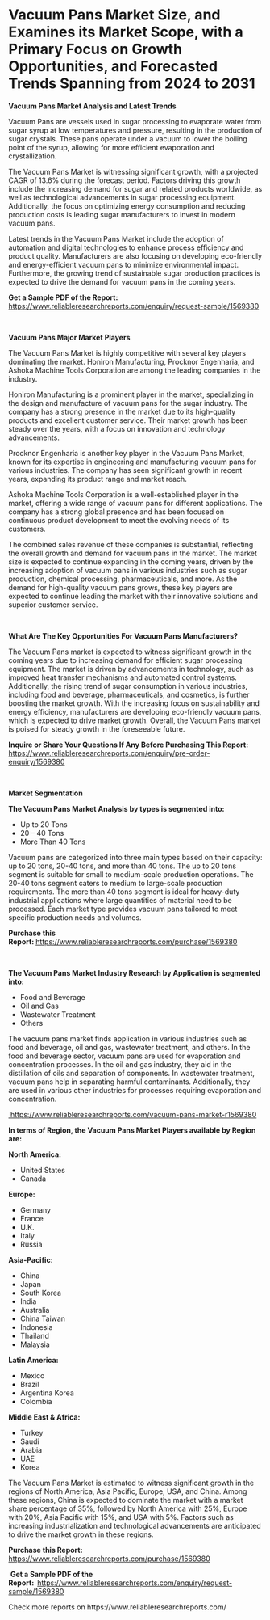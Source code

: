 <p><h1>Vacuum Pans Market Size, and Examines its Market Scope, with a Primary Focus on Growth Opportunities, and Forecasted Trends Spanning from 2024 to 2031</h1></p><p><strong>Vacuum Pans Market Analysis and Latest Trends</strong></p>
<p><p>Vacuum Pans are vessels used in sugar processing to evaporate water from sugar syrup at low temperatures and pressure, resulting in the production of sugar crystals. These pans operate under a vacuum to lower the boiling point of the syrup, allowing for more efficient evaporation and crystallization.</p><p>The Vacuum Pans Market is witnessing significant growth, with a projected CAGR of 13.6% during the forecast period. Factors driving this growth include the increasing demand for sugar and related products worldwide, as well as technological advancements in sugar processing equipment. Additionally, the focus on optimizing energy consumption and reducing production costs is leading sugar manufacturers to invest in modern vacuum pans.</p><p>Latest trends in the Vacuum Pans Market include the adoption of automation and digital technologies to enhance process efficiency and product quality. Manufacturers are also focusing on developing eco-friendly and energy-efficient vacuum pans to minimize environmental impact. Furthermore, the growing trend of sustainable sugar production practices is expected to drive the demand for vacuum pans in the coming years.</p></p>
<p><strong>Get a Sample PDF of the Report:&nbsp;</strong> <a href="https://www.reliableresearchreports.com/enquiry/request-sample/1569380">https://www.reliableresearchreports.com/enquiry/request-sample/1569380</a></p>
<p>&nbsp;</p>
<p><strong>Vacuum Pans Major Market Players</strong></p>
<p><p>The Vacuum Pans Market is highly competitive with several key players dominating the market. Honiron Manufacturing, Procknor Engenharia, and Ashoka Machine Tools Corporation are among the leading companies in the industry. </p><p>Honiron Manufacturing is a prominent player in the market, specializing in the design and manufacture of vacuum pans for the sugar industry. The company has a strong presence in the market due to its high-quality products and excellent customer service. Their market growth has been steady over the years, with a focus on innovation and technology advancements.</p><p>Procknor Engenharia is another key player in the Vacuum Pans Market, known for its expertise in engineering and manufacturing vacuum pans for various industries. The company has seen significant growth in recent years, expanding its product range and market reach.</p><p>Ashoka Machine Tools Corporation is a well-established player in the market, offering a wide range of vacuum pans for different applications. The company has a strong global presence and has been focused on continuous product development to meet the evolving needs of its customers.</p><p>The combined sales revenue of these companies is substantial, reflecting the overall growth and demand for vacuum pans in the market. The market size is expected to continue expanding in the coming years, driven by the increasing adoption of vacuum pans in various industries such as sugar production, chemical processing, pharmaceuticals, and more. As the demand for high-quality vacuum pans grows, these key players are expected to continue leading the market with their innovative solutions and superior customer service.</p></p>
<p>&nbsp;</p>
<p><strong>What Are The Key Opportunities For Vacuum Pans Manufacturers?</strong></p>
<p><p>The Vacuum Pans market is expected to witness significant growth in the coming years due to increasing demand for efficient sugar processing equipment. The market is driven by advancements in technology, such as improved heat transfer mechanisms and automated control systems. Additionally, the rising trend of sugar consumption in various industries, including food and beverage, pharmaceuticals, and cosmetics, is further boosting the market growth. With the increasing focus on sustainability and energy efficiency, manufacturers are developing eco-friendly vacuum pans, which is expected to drive market growth. Overall, the Vacuum Pans market is poised for steady growth in the foreseeable future.</p></p>
<p><strong>Inquire or Share Your Questions If Any Before Purchasing This Report:</strong> <a href="https://www.reliableresearchreports.com/enquiry/pre-order-enquiry/1569380">https://www.reliableresearchreports.com/enquiry/pre-order-enquiry/1569380</a></p>
<p>&nbsp;</p>
<p><strong>Market Segmentation</strong></p>
<p><strong>The Vacuum Pans Market Analysis by types is segmented into:</strong></p>
<p><ul><li>Up to 20 Tons</li><li>20 – 40 Tons</li><li>More Than 40 Tons</li></ul></p>
<p><p>Vacuum pans are categorized into three main types based on their capacity: up to 20 tons, 20-40 tons, and more than 40 tons. The up to 20 tons segment is suitable for small to medium-scale production operations. The 20-40 tons segment caters to medium to large-scale production requirements. The more than 40 tons segment is ideal for heavy-duty industrial applications where large quantities of material need to be processed. Each market type provides vacuum pans tailored to meet specific production needs and volumes.</p></p>
<p><strong>Purchase this Report:&nbsp;</strong><a href="https://www.reliableresearchreports.com/purchase/1569380">https://www.reliableresearchreports.com/purchase/1569380</a></p>
<p>&nbsp;</p>
<p><strong>The Vacuum Pans Market Industry Research by Application is segmented into:</strong></p>
<p><ul><li>Food and Beverage</li><li>Oil and Gas</li><li>Wastewater Treatment</li><li>Others</li></ul></p>
<p><p>The vacuum pans market finds application in various industries such as food and beverage, oil and gas, wastewater treatment, and others. In the food and beverage sector, vacuum pans are used for evaporation and concentration processes. In the oil and gas industry, they aid in the distillation of oils and separation of components. In wastewater treatment, vacuum pans help in separating harmful contaminants. Additionally, they are used in various other industries for processes requiring evaporation and concentration.</p></p>
<p><a href="https://www.reliableresearchreports.com/vacuum-pans-market-r1569380">&nbsp;https://www.reliableresearchreports.com/vacuum-pans-market-r1569380</a></p>
<p><strong>In terms of Region, the Vacuum Pans Market Players available by Region are:</strong></p>
<p>
    <p> <strong> North America: </strong>
        <ul>
            <li>United States</li>
            <li>Canada</li>
        </ul>
        </p> 
    <p> <strong> Europe: </strong>
        <ul>
            <li>Germany</li>
            <li>France</li>
            <li>U.K.</li>
            <li>Italy</li>
            <li>Russia</li>
        </ul>
        </p> 
    <p> <strong> Asia-Pacific: </strong>
        <ul>
            <li>China</li>
            <li>Japan</li>
            <li>South Korea</li>
            <li>India</li>
            <li>Australia</li>
            <li>China Taiwan</li>
            <li>Indonesia</li>
            <li>Thailand</li>
            <li>Malaysia</li>
        </ul>
        </p> 
    <p> <strong> Latin America: </strong>
        <ul>
            <li>Mexico</li>
            <li>Brazil</li>
            <li>Argentina Korea</li>
            <li>Colombia</li>
        </ul>
        </p> 
    <p> <strong> Middle East & Africa: </strong>
        <ul>
            <li>Turkey</li>
            <li>Saudi</li>
            <li>Arabia</li>
            <li>UAE</li>
            <li>Korea</li>
        </ul>
    </p>
    </p>
<p><p>The Vacuum Pans Market is estimated to witness significant growth in the regions of North America, Asia Pacific, Europe, USA, and China. Among these regions, China is expected to dominate the market with a market share percentage of 35%, followed by North America with 25%, Europe with 20%, Asia Pacific with 15%, and USA with 5%. Factors such as increasing industrialization and technological advancements are anticipated to drive the market growth in these regions.</p></p>
<p><strong>Purchase this Report: </strong><a href="https://www.reliableresearchreports.com/purchase/1569380">https://www.reliableresearchreports.com/purchase/1569380</a></p>
<p>&nbsp;<strong>Get a Sample PDF of the Report:&nbsp;&nbsp;</strong><a href="https://www.reliableresearchreports.com/enquiry/request-sample/1569380">https://www.reliableresearchreports.com/enquiry/request-sample/1569380</a></p>
<p><strong></strong></p>
<p>Check more reports on https://www.reliableresearchreports.com/</p>